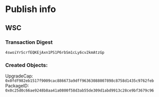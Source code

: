 # Publish info
## WSC
### Transaction Digest
`4swoiYrScrfEQKEjAxn1PS1P6rbSm1cLy6cv2kmAtzGp`
### Created Objects:
UpgradeCap: `0x0fdf982eb1517f9009cac886673a9dff96363088007898c8758d1435c9762feb`
PackageID:
`0x0c25d0c66ae9248b8aa41a0800f58d3ab55de309d1abd9913c28ce9bf3679c96`


